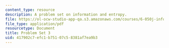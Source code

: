 ```yaml
---
content_type: resource
description: A problem set on information and entropy.
file: https://ol-ocw-studio-app-qa.s3.amazonaws.com/courses/6-050j-information-and-entropy-spring-2008/417902c7efc1b75107c58381af7ea9b3_MIT6_050JS08_ps_03.pdf
file_type: application/pdf
resourcetype: Document
title: Problem Set 3
uid: 417902c7-efc1-b751-07c5-8381af7ea9b3
---
```

